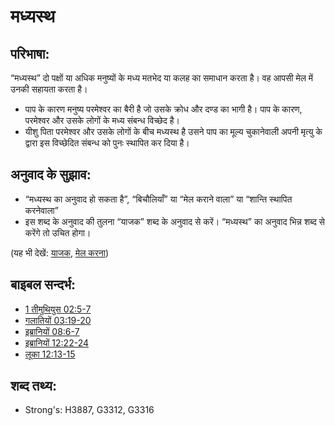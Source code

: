 # मध्यस्थ #

## परिभाषा: ##

“मध्यस्थ” दो पक्षों या अधिक मनुष्यों के मध्य मतभेद या कलह का समाधान करता है। वह आपसी मेल में उनकी सहायता करता है।

* पाप के कारण मनुष्य परमेश्वर का बैरी है जो उसके क्रोध और दण्ड का भागी है। पाप के कारण, परमेश्वर और उसके लोगों के मध्य संबन्ध विच्छेद है।
* यीशु पिता परमेश्वर और उसके लोगों के बीच मध्यस्थ है उसने पाप का मूल्य चुकानेवाली अपनी मृत्यु के द्वारा इस विच्छेदित संबन्ध को पुनः स्थापित कर दिया है।

## अनुवाद के सुझाव: ##

* “मध्यस्थ का अनुवाद हो सकता है”, “बिचौलियाँ” या “मेल कराने वाला” या “शान्ति स्थापित करनेवाला”
* इस शब्द के अनुवाद की तुलना “याजक” शब्द के अनुवाद से करें। “मध्यस्थ” का अनुवाद भिन्न शब्द से करेंगे तो उचित होगा।

(यह भी देखें: [याजक](../kt/priest.md), [मेल करना](../kt/reconcile.md))

## बाइबल सन्दर्भ: ##

* [1 तीमुथियुस 02:5-7](rc://hi/tn/help/1ti/02/05)
* [गलातियों 03:19-20](rc://hi/tn/help/gal/03/19)
* [इब्रानियों 08:6-7](rc://hi/tn/help/heb/08/06)
* [इब्रानियों 12:22-24](rc://hi/tn/help/heb/12/22)
* [लूका 12:13-15](rc://hi/tn/help/luk/12/13)

## शब्द तथ्य: ##

* Strong's: H3887, G3312, G3316
